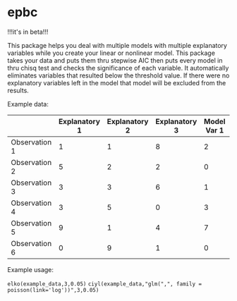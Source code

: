 # epbc
!!!it's in beta!!!

This package helps you deal with multiple models with multiple explanatory variables while you create your linear or nonlinear model. This package takes your data and puts them thru stepwise AIC then puts every model in thru chisq test and checks the significance of each variable. It automatically eliminates variables that resulted below the threshold value. If there were no explanatory variables left in the model that model will be excluded from the results.

Example data:

|                | Explanatory 1  | Explanatory 2 | Explanatory 3 | Model Var 1 | Model Var 2 | Model Var 3 |
|----------------|----------------|---------------|---------------|-------------|-------------|-------------|
| Observation 1  | 1              | 1             | 8             | 2           | 3           | 5           |
| Observation 2  | 5              | 2             | 2             | 0           | 7           | 4           |
| Observation 3  | 3              | 3             | 6             | 1           | 0           | 8           |
| Observation 4  | 3              | 5             | 0             | 3           | 5           | 5           |
| Observation 5  | 9              | 1             | 4             | 7           | 1           | 3           |
| Observation 6  | 0              | 9             | 1             | 0           | 3           | 5           |

Example usage:

`elko(example_data,3,0.05)`
`ciyl(example_data,"glm(",", family = poisson(link='log'))",3,0.05)`
